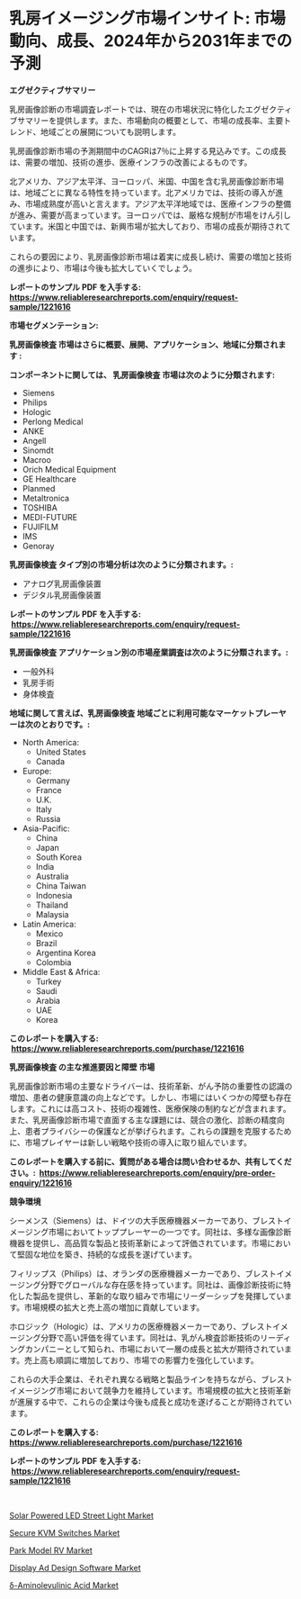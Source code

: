 <p><h1>乳房イメージング市場インサイト: 市場動向、成長、2024年から2031年までの予測</h1></p><p><strong>エグゼクティブサマリー</strong></p>
<p><p>乳房画像診断の市場調査レポートでは、現在の市場状況に特化したエグゼクティブサマリーを提供します。また、市場動向の概要として、市場の成長率、主要トレンド、地域ごとの展開についても説明します。</p><p>乳房画像診断市場の予測期間中のCAGRは7％に上昇する見込みです。この成長は、需要の増加、技術の進歩、医療インフラの改善によるものです。</p><p>北アメリカ、アジア太平洋、ヨーロッパ、米国、中国を含む乳房画像診断市場は、地域ごとに異なる特性を持っています。北アメリカでは、技術の導入が進み、市場成熟度が高いと言えます。アジア太平洋地域では、医療インフラの整備が進み、需要が高まっています。ヨーロッパでは、厳格な規制が市場をけん引しています。米国と中国では、新興市場が拡大しており、市場の成長が期待されています。</p><p>これらの要因により、乳房画像診断市場は着実に成長し続け、需要の増加と技術の進歩により、市場は今後も拡大していくでしょう。</p></p>
<p><strong>レポートのサンプル PDF を入手する: <a href="https://www.reliableresearchreports.com/enquiry/request-sample/1221616">https://www.reliableresearchreports.com/enquiry/request-sample/1221616</a></strong></p>
<p><strong>市場セグメンテーション:</strong></p>
<p><strong> 乳房画像検査 市場はさらに概要、展開、アプリケーション、地域に分類されます :</strong></p>
<p><strong>コンポーネントに関しては、 乳房画像検査 市場は次のように分類されます: &nbsp;</strong></p>
<p><ul><li>Siemens</li><li>Philips</li><li>Hologic</li><li>Perlong Medical</li><li>ANKE</li><li>Angell</li><li>Sinomdt</li><li>Macroo</li><li>Orich Medical Equipment</li><li>GE Healthcare</li><li>Planmed</li><li>Metaltronica</li><li>TOSHIBA</li><li>MEDI-FUTURE</li><li>FUJIFILM</li><li>IMS</li><li>Genoray</li></ul></p>
<p><strong> 乳房画像検査 タイプ別の市場分析は次のように分類されます。:</strong></p>
<p><ul><li>アナログ乳房画像装置</li><li>デジタル乳房画像装置</li></ul></p>
<p><strong>レポートのサンプル PDF を入手する: &nbsp;<a href="https://www.reliableresearchreports.com/enquiry/request-sample/1221616">https://www.reliableresearchreports.com/enquiry/request-sample/1221616</a></strong></p>
<p><strong> 乳房画像検査 アプリケーション別の市場産業調査は次のように分類されます。:</strong></p>
<p><ul><li>一般外科</li><li>乳房手術</li><li>身体検査</li></ul></p>
<p><strong>地域に関して言えば、乳房画像検査 地域ごとに利用可能なマーケットプレーヤーは次のとおりです。:</strong></p>
<p><ul>
    <li>
        North America:
        <ul>
            <li>United States</li>
            <li>Canada</li>
        </ul>
    </li>
    <li>
        Europe:
        <ul>
            <li>Germany</li>
            <li>France</li>
            <li>U.K.</li>
            <li>Italy</li>
            <li>Russia</li>
        </ul>
    </li>
    <li>
        Asia-Pacific:
        <ul>
            <li>China</li>
            <li>Japan</li>
            <li>South Korea</li>
            <li>India</li>
            <li>Australia</li>
            <li>China Taiwan</li>
            <li>Indonesia</li>
            <li>Thailand</li>
            <li>Malaysia</li>
        </ul>
    </li>
    <li>
        Latin America:
        <ul>
            <li>Mexico</li>
            <li>Brazil</li>
            <li>Argentina Korea</li>
            <li>Colombia</li>
        </ul>
    </li>
    <li>
        Middle East & Africa:
        <ul>
            <li>Turkey</li>
            <li>Saudi</li>
            <li>Arabia</li>
            <li>UAE</li>
            <li>Korea</li>
        </ul>
    </li>
    </ul></p>
<p><strong>このレポートを購入する: &nbsp;<a href="https://www.reliableresearchreports.com/purchase/1221616">https://www.reliableresearchreports.com/purchase/1221616</a></strong></p>
<p><strong>乳房画像検査 の主な推進要因と障壁 市場</strong></p>
<p><p>乳房画像診断市場の主要なドライバーは、技術革新、がん予防の重要性の認識の増加、患者の健康意識の向上などです。しかし、市場にはいくつかの障壁も存在します。これには高コスト、技術の複雑性、医療保険の制約などが含まれます。また、乳房画像診断市場で直面する主な課題には、競合の激化、診断の精度向上、患者プライバシーの保護などが挙げられます。これらの課題を克服するために、市場プレイヤーは新しい戦略や技術の導入に取り組んでいます。</p></p>
<p><strong>このレポートを購入する前に、質問がある場合は問い合わせるか、共有してください。:&nbsp; <a href="https://www.reliableresearchreports.com/enquiry/pre-order-enquiry/1221616">https://www.reliableresearchreports.com/enquiry/pre-order-enquiry/1221616</a></strong></p>
<p><strong>競争環境</strong></p>
<p><p>シーメンス（Siemens）は、ドイツの大手医療機器メーカーであり、ブレストイメージング市場においてトッププレーヤーの一つです。同社は、多様な画像診断機器を提供し、高品質な製品と技術革新によって評価されています。市場において堅固な地位を築き、持続的な成長を遂げています。</p><p>フィリップス（Philips）は、オランダの医療機器メーカーであり、ブレストイメージング分野でグローバルな存在感を持っています。同社は、画像診断技術に特化した製品を提供し、革新的な取り組みで市場にリーダーシップを発揮しています。市場規模の拡大と売上高の増加に貢献しています。</p><p>ホロジック（Hologic）は、アメリカの医療機器メーカーであり、ブレストイメージング分野で高い評価を得ています。同社は、乳がん検査診断技術のリーディングカンパニーとして知られ、市場において一層の成長と拡大が期待されています。売上高も順調に増加しており、市場での影響力を強化しています。</p><p>これらの大手企業は、それぞれ異なる戦略と製品ラインを持ちながら、ブレストイメージング市場において競争力を維持しています。市場規模の拡大と技術革新が進展する中で、これらの企業は今後も成長と成功を遂げることが期待されています。</p></p>
<p><strong>このレポートを購入する: &nbsp; <a href="https://www.reliableresearchreports.com/purchase/1221616">https://www.reliableresearchreports.com/purchase/1221616</a></strong></p>
<p><strong>レポートのサンプル PDF を入手する: &nbsp;<a href="https://www.reliableresearchreports.com/enquiry/request-sample/1221616">https://www.reliableresearchreports.com/enquiry/request-sample/1221616</a></strong><strong></strong></p>
<p>&nbsp;</p>
<p><p><a href="https://view.publitas.com/reportprime-1/solar-powered-led-street-light-market-research-report-forecasted-for-period-from-2024-2031-by-market-type-market-application-and-region/">Solar Powered LED Street Light Market</a></p><p><a href="https://meowing-lemming-dd3.notion.site/Secure-KVM-Switches-Market-Offer-Valuable-Insights-into-Market-Size-Market-Share-Market-Trends-an-070c20b39e404e4eb69e719bc5de3e13">Secure KVM Switches Market</a></p><p><a href="https://issuu.com/reportprime-2/docs/park-model-rv-market-size-2030.pptx">Park Model RV Market</a></p><p><a href="https://issuu.com/reportprime-2/docs/display-ad-design-software-market-size-2030.pptx">Display Ad Design Software Market</a></p><p><a href="https://view.publitas.com/reportprime-1/global-d-aminolevulinic-acid-market-by-types-applications-and-major-players-with-regional-growth-rate-analysis-and-development-situation-from-2023-to-2030/">δ-Aminolevulinic Acid Market</a></p></p>
